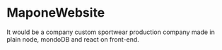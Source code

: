 # MaponeWebsite
It would be a company custom sportwear production company made in plain node, mondoDB and react on front-end. 
